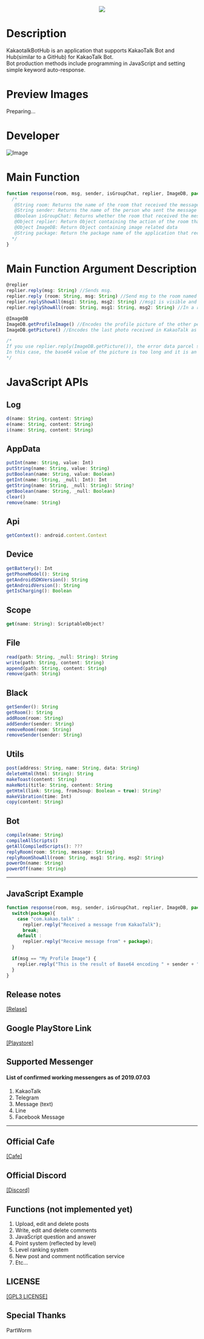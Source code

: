 <p align="center">
  <img src="https://raw.githubusercontent.com/sungbin5304/KakaoTalkBotHub/master/banner.png">
</p>

# Description
KakaotalkBotHub is an application that supports KakaoTalk Bot and Hub(similar to a GitHub) for KakaoTalk Bot.<br>
Bot production methods include programming in JavaScript and setting simple keyword auto-response.

# Preview Images
Preparing...

# Developer
![Image](https://raw.githubusercontent.com/sungbin5304/NewAutoReplyBot-Helper/master/IMAGE/sungbin.png)

# Main Function
``` JavaScript
function response(room, msg, sender, isGroupChat, replier, ImageDB, package) {
  /*
   @String room: Returns the name of the room that received the message
   @String sender: Returns the name of the person who sent the message
   @Boolean isGroupChat: Returns whether the room that received the message is a group chat room (open chat room is treated as a group chat room)
   @Object replier: Return Object containing the action of the room that received the message
   @Object ImageDB: Return Object containing image related data
   @String package: Return the package name of the application that received the message
  */
}
```

# Main Function Argument Description
```js
@replier
replier.reply(msg: String) //Sends msg.
replier.reply (room: String, msg: String) //Send msg to the room named room.
replier.replyShowAll(msg1: String, msg2: String) //msg1 is visible and msg2 is sent visible only when the full view button is pressed.
replier.replyShowAll(room: String, msg1: String, msg2: String) //In a room called room, msg1 is just visible, and msg2 is sent to be visible only when the full view button is pressed.

@ImageDB
ImageDB.getProfileImage() //Encodes the profile picture of the other person who received the message in KakaoTalk as Base64 and returns it.
ImageDB.getPicture() //Encodes the last photo received in KakaoTalk as Base64 and returns. (Default : null)

/*
If you use replier.reply(ImageDB.getPicture()), the error data parcel size ~~~ bytes may occur.
In this case, the base64 value of the picture is too long and it is an error in the process of sending it to KakaoTalk, so if you receive Base64 as a small photo and send it, it will work.
*/
```

# JavaScript APIs
## Log
```js
d(name: String, content: String)
e(name: String, content: String)
i(name: String, content: String)
```

## AppData
```js
putInt(name: String, value: Int)
putString(name: String, value: String)
putBoolean(name: String, value: Boolean)
getInt(name: String, _null: Int): Int
getString(name: String, _null: String): String?
getBoolean(name: String, _null: Boolean)
clear()
remove(name: String)
```

## Api
```js
getContext(): android.content.Context
```

## Device
```js
getBattery(): Int
getPhoneModel(): String
getAndroidSDKVersion(): String
getAndroidVersion(): String
getIsCharging(): Boolean
```

## Scope
```js
get(name: String): ScriptableObject?
```

## File
```js
read(path: String, _null: String): String
write(path: String, content: String)
append(path: String, content: String)
remove(path: String)
```

## Black
```js
getSender(): String
getRoom(): String
addRoom(room: String)
addSender(sender: String)
removeRoom(room: String)
removeSender(sender: String)
```

## Utils
```js
post(address: String, name: String, data: String)
deleteHtml(html: String): String
makeToast(content: String)
makeNoti(title: String, content: String
getHtml(link: String, fromJsoup: Boolean = true): String?
makeVibration(time: Int)
copy(content: String)
```

## Bot
```js
compile(name: String)
compileAllScripts()
getAllCompiledScripts(): ???
replyRoom(room: String, message: String)
replyRoomShowAll(room: String, msg1: String, msg2: String)
powerOn(name: String)
powerOff(name: String)
```

-----

## JavaScript Example
```js
function response(room, msg, sender, isGroupChat, replier, ImageDB, package) {
  switch(package){
    case "com.kakao.talk" :
      replier.reply("Received a message from KakaoTalk");
      break;
    default :
      replier.reply("Receive message from" + package);
  }
    
  if(msg == "My Profile Image") {
    replier.reply("This is the result of Base64 encoding " + sender + "`s profile picture.\n\n" + ImageDB.getProfileImage());
  }
}
```

## Release notes
[[Relase]](https://github.com/sungbin5304/KakaoTalkBotHub/releases)

## Google PlayStore Link
[[Playstore]](https://play.google.com/store/apps/details?id=com.sungbin.autoreply.bot.three)

## Supported Messenger
#### List of confirmed working messengers as of 2019.07.03
1. KakaoTalk
2. Telegram
3. Message (text)
4. Line
5. Facebook Message

-----

## Official Cafe
[[Cafe]](https://cafe.naver.com/nameyee)

## Official Discord
[[Discord]](https://discord.gg/2measTZ)

## Functions (not implemented yet)
1. Upload, edit and delete posts
2. Write, edit and delete comments
3. JavaScript question and answer
4. Point system (reflected by level)
5. Level ranking system
6. New post and comment notification service
7. Etc...

## LICENSE
[[GPL3 LICENSE]](https://github.com/sungbin5304/KakaoBotSourceHub/blob/master/LICENSE)

## Special Thanks
PartWorm
